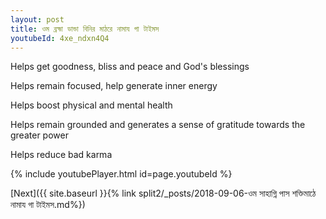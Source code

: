 ```yaml
---
layout: post
title: ওম ব্রহ্মা ডান্ডা বিনির মাঠরে নামায গা টাইমস
youtubeId: 4xe_ndxn4Q4
---
```

 
 
Helps get goodness, bliss and peace and God's blessings
 
Helps remain focused, help generate inner energy 
 
Helps boost physical and mental health 
 
Helps remain grounded and generates a sense of gratitude towards the greater power 
 
Helps reduce bad karma
 
 
 
 


{% include youtubePlayer.html id=page.youtubeId %}
 
[Next]({{ site.baseurl }}{% link  split2/_posts/2018-09-06-ওম সাহাগ্নি পাস শক্তিমাঠে নামায গা টাইমস.md%})
 
